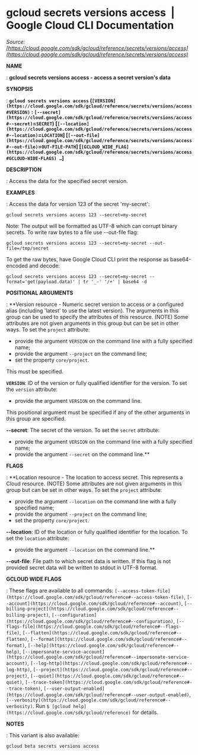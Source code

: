 # gcloud secrets versions access  |  Google Cloud CLI Documentation

*Source: [https://cloud.google.com/sdk/gcloud/reference/secrets/versions/access](https://cloud.google.com/sdk/gcloud/reference/secrets/versions/access)*

**NAME**

: **gcloud secrets versions access - access a secret version's data**

**SYNOPSIS**

: **`gcloud secrets versions access` (`[VERSION](https://cloud.google.com/sdk/gcloud/reference/secrets/versions/access#VERSION)` : `[--secret](https://cloud.google.com/sdk/gcloud/reference/secrets/versions/access#--secret)`=`SECRET`) [`[--location](https://cloud.google.com/sdk/gcloud/reference/secrets/versions/access#--location)`=`LOCATION`] [`[--out-file](https://cloud.google.com/sdk/gcloud/reference/secrets/versions/access#--out-file)`=`OUT-FILE-PATH`] [`[GCLOUD_WIDE_FLAG](https://cloud.google.com/sdk/gcloud/reference/secrets/versions/access#GCLOUD-WIDE-FLAGS) …`]**

**DESCRIPTION**

: Access the data for the specified secret version.

**EXAMPLES**

: Access the data for version 123 of the secret 'my-secret':

```
gcloud secrets versions access 123 --secret=my-secret
```

Note: The output will be formatted as UTF-8 which can corrupt binary secrets.
To write raw bytes to a file use --out-file flag:

```
gcloud secrets versions access 123 --secret=my-secret --out-file=/tmp/secret
```

To get the raw bytes, have Google Cloud CLI print the response as base64-encoded
and decode:

```
gcloud secrets versions access 123 --secret=my-secret --format='get(payload.data)' | tr '_-' '/+' | base64 -d
```

**POSITIONAL ARGUMENTS**

: **Version resource - Numeric secret version to access or a configured alias
(including 'latest' to use the latest version). The arguments in this group can
be used to specify the attributes of this resource. (NOTE) Some attributes are
not given arguments in this group but can be set in other ways.
To set the `project` attribute:

- provide the argument `VERSION` on the command line with a fully
specified name;
- provide the argument `--project` on the command line;
- set the property `core/project`.

This must be specified.

**`VERSION`**:
ID of the version or fully qualified identifier for the version.
To set the `version` attribute:

- provide the argument `VERSION` on the command line.

This positional argument must be specified if any of the other arguments in this
group are specified.

**--secret**:
The secret of the version.
To set the `secret` attribute:

- provide the argument `VERSION` on the command line with a fully
specified name;
- provide the argument `--secret` on the command line.**

**FLAGS**

: **Location resource - The location to access secret. This represents a Cloud
resource. (NOTE) Some attributes are not given arguments in this group but can
be set in other ways.
To set the `project` attribute:

- provide the argument `--location` on the command line with a fully
specified name;
- provide the argument `--project` on the command line;
- set the property `core/project`.

**--location**:
ID of the location or fully qualified identifier for the location.
To set the `location` attribute:

- provide the argument `--location` on the command line.**

**--out-file**:
File path to which secret data is written. If this flag is not provided secret
data will be written to stdout in UTF-8 format.

**GCLOUD WIDE FLAGS**

: These flags are available to all commands: `[--access-token-file](https://cloud.google.com/sdk/gcloud/reference#--access-token-file)`,
`[--account](https://cloud.google.com/sdk/gcloud/reference#--account)`, `[--billing-project](https://cloud.google.com/sdk/gcloud/reference#--billing-project)`,
`[--configuration](https://cloud.google.com/sdk/gcloud/reference#--configuration)`,
`[--flags-file](https://cloud.google.com/sdk/gcloud/reference#--flags-file)`,
`[--flatten](https://cloud.google.com/sdk/gcloud/reference#--flatten)`, `[--format](https://cloud.google.com/sdk/gcloud/reference#--format)`, `[--help](https://cloud.google.com/sdk/gcloud/reference#--help)`, `[--impersonate-service-account](https://cloud.google.com/sdk/gcloud/reference#--impersonate-service-account)`,
`[--log-http](https://cloud.google.com/sdk/gcloud/reference#--log-http)`,
`[--project](https://cloud.google.com/sdk/gcloud/reference#--project)`, `[--quiet](https://cloud.google.com/sdk/gcloud/reference#--quiet)`, `[--trace-token](https://cloud.google.com/sdk/gcloud/reference#--trace-token)`, `[--user-output-enabled](https://cloud.google.com/sdk/gcloud/reference#--user-output-enabled)`,
`[--verbosity](https://cloud.google.com/sdk/gcloud/reference#--verbosity)`.
Run `$ [gcloud help](https://cloud.google.com/sdk/gcloud/reference)` for details.

**NOTES**

: This variant is also available:

```
gcloud beta secrets versions access
```